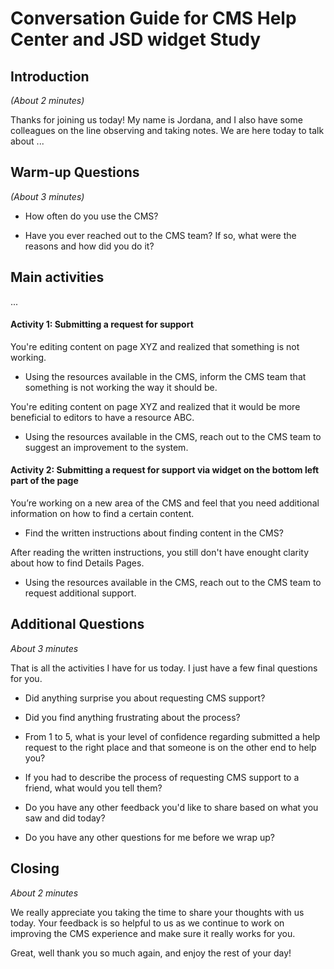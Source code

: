 # Conversation Guide for CMS Help Center and JSD widget Study

## Introduction

_(About 2 minutes)_

Thanks for joining us today! My name is Jordana, and I also have some colleagues on the line observing and taking notes. We are here today to talk about ...


## Warm-up Questions

_(About 3 minutes)_

- How often do you use the CMS? 
  
- Have you ever reached out to the CMS team? If so, what were the reasons and how did you do it? 


## Main activities

...

#### Activity 1: Submitting a request for support

You're editing content on page XYZ and realized that something is not working.

* Using the resources available in the CMS, inform the CMS team that something is not working the way it should be.

You're editing content on page XYZ and realized that it would be more beneficial to editors to have a resource ABC.

* Using the resources available in the CMS, reach out to the CMS team to suggest an improvement to the system.

#### Activity 2: Submitting a request for support via widget on the bottom left part of the page

You’re working on a new area of the CMS and feel that you need additional information on how to find a certain content. 

* Find the written instructions about finding content in the CMS?

After reading the written instructions, you still don't have enought clarity about how to find Details Pages. 

* Using the resources available in the CMS, reach out to the CMS team to request additional support.


## Additional Questions

_About 3 minutes_

That is all the activities I have for us today. I just have a few final questions for you. 

* Did anything surprise you about requesting CMS support? 

* Did you find anything frustrating about the process?

* From 1 to 5, what is your level of confidence regarding submitted a help request to the right place and that someone is on the other end to help you?
  
* If you had to describe the process of requesting CMS support to a friend, what would you tell them? 

* Do you have any other feedback you'd like to share based on what you saw and did today? 

* Do you have any other questions for me before we wrap up? 



## Closing

_About 2 minutes_

We really appreciate you taking the time to share your thoughts with us today. Your feedback is so helpful to us as we continue to work on improving the CMS experience and make sure it really works for you.

Great, well thank you so much again, and enjoy the rest of your day!

